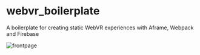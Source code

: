 # webvr_boilerplate
A boilerplate for creating static WebVR experiences with Aframe, Webpack and Firebase


![frontpage](https://user-images.githubusercontent.com/1003196/29487791-282aa856-84cd-11e7-8a14-020b6fa07ad7.png)
